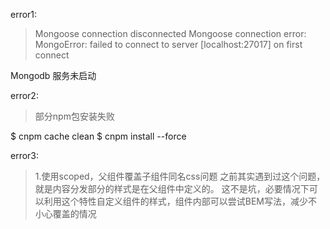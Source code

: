 
error1:
> Mongoose connection disconnected
> Mongoose connection error: MongoError: failed to connect to server [localhost:27017] on first connect

Mongodb 服务未启动

error2:
> 部分npm包安装失败

$ cnpm cache clean
$ cnpm install --force

error3:
> 1.使用scoped，父组件覆盖子组件同名css问题
之前其实遇到过这个问题，就是内容分发部分的样式是在父组件中定义的。
这不是坑，必要情况下可以利用这个特性自定义组件的样式，组件内部可以尝试BEM写法，减少不小心覆盖的情况
